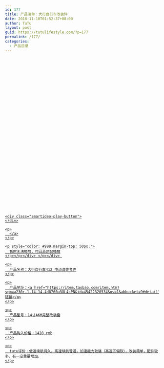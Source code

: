 ```yaml
---
id: 177
title: 产品清单：大行自行车改装件
date: 2018-11-10T01:52:37+08:00
author: TuTu
layout: post
guid: https://tutulifestyle.com/?p=177
permalink: /177/
categories:
  - 产品目录
---
```

<div class="smartideo">
  <div class="player" style="width: 100%;height: 500px;">
  </div>
</div>

<div class="smartideo">
  <div class="player" style="width: 100%;height: 500px;">
    <a href="https://www.bilibili.com/video/av23145101" target="_blank" class="smartideo-play-link"></p> 
    
    <div class="smartideo-play-button">
    </div>
    
    <p>
      </a>
    </p>
    
    <p style="color: #999;margin-top: 50px;">
      暂时无法播放，可回源网站播放
    </p></p></div> </p></div> 
    
    <p>
      产品名称：大行自行车412 电动改装套件
    </p>
    
    <p>
      产品地址：<a href="https://item.taobao.com/item.htm?spm=a230r.1.14.14.4d8760a3OL4sPN&id=45422320534&ns=1&abbucket=9#detail">链接</a>
    </p>
    
    <p>
      产品型号：14寸AKM完整改装套
    </p>
    
    <p>
      产品购入价格：1428 rmb
    </p>
    
    <p>
      tutu评价：低速续航持久，高速续航普通，加速能力较强（高速区偏软），改装简单，配件较多，有一定重量增加。
    </p>